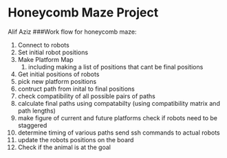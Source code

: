 # Honeycomb Maze Project
Alif Aziz
###Work flow for honeycomb maze:
1. Connect to robots
2. Set initial robot positions
3. Make Platform Map
   1. including making a list of positions that cant be final positions
4. Get initial positions of robots
5. pick new platform positions
6. contruct path from inital to final positions
7. check compatibility of all possible pairs of paths
8. calculate final paths using compatabilty (using compatibility matrix and path lengths)
9. make figure of current and future platforms
check if robots need to be staggered
10. determine timing of various paths
send ssh commands to actual robots
11. update the robots positions on the board
12. Check if the animal is at the goal
